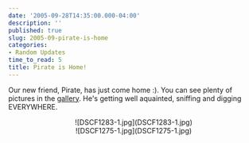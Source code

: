 ```yaml
---
date: '2005-09-28T14:35:00.000-04:00'
description: ''
published: true
slug: 2005-09-pirate-is-home
categories:
- Random Updates
time_to_read: 5
title: Pirate is Home!
---
```


Our new friend, Pirate, has just come home :). You can see plenty of pictures in the [gallery](http://www.wassupy.com/gallery2/main.php?g2_view=core.ShowItem&amp;g2_itemId=3293&amp;g2_page=1).  He's getting well aquainted, sniffing and digging EVERYWHERE.


<div style="text-align: center;">![DSCF1283-1.jpg](DSCF1283-1.jpg)
<div style="text-align: center;">![DSCF1275-1.jpg](DSCF1275-1.jpg)</div>